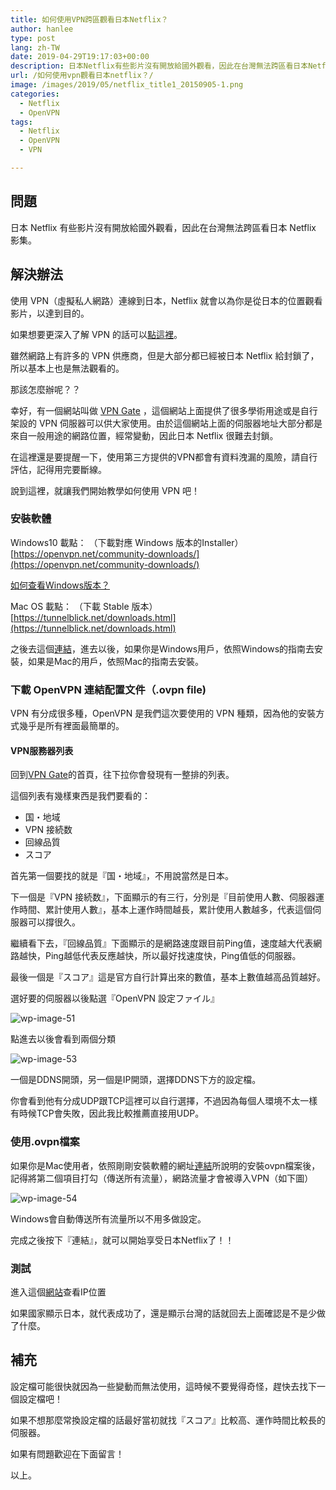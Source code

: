 ```yaml
---
title: 如何使用VPN跨區觀看日本Netflix？
author: hanlee
type: post
lang: zh-TW
date: 2019-04-29T19:17:03+00:00
description: 日本Netflix有些影片沒有開放給國外觀看，因此在台灣無法跨區看日本Netflix影集。
url: /如何使用vpn觀看日本netflix？/
image: /images/2019/05/netflix_title1_20150905-1.png
categories:
  - Netflix
  - OpenVPN
tags:
  - Netflix
  - OpenVPN
  - VPN

---
```


## 問題

日本 Netflix 有些影片沒有開放給國外觀看，因此在台灣無法跨區看日本 Netflix 影集。

## 解決辦法

使用 VPN（虛擬私人網路）連線到日本，Netflix 就會以為你是從日本的位置觀看影片，以達到目的。

如果想要更深入了解 VPN 的話可以[點這裡](https://nordvpn.com/zh-tw/what-is-a-vpn/)。

雖然網路上有許多的 VPN 供應商，但是大部分都已經被日本 Netflix 給封鎖了，所以基本上也是無法觀看的。

那該怎麼辦呢？？

幸好，有一個網站叫做
<a href="https://www.vpngate.net" target="_blank" rel="noreferrer noopener" aria-label=" (新しいタブで開く)">VPN
Gate</a>
，這個網站上面提供了很多學術用途或是自行架設的 VPN 伺服器可以供大家使用。由於這個網站上面的伺服器地址大部分都是來自一般用途的網路位置，經常變動，因此日本 Netflix 很難去封鎖。

在這裡還是要提醒一下，使用第三方提供的VPN都會有資料洩漏的風險，請自行評估，記得用完要斷線。

說到這裡，就讓我們開始教學如何使用 VPN 吧！

### 安裝軟體

Windows10 載點： （下載對應 Windows 版本的Installer）\
[https://openvpn.net/community-downloads/](https://openvpn.net/community-downloads/)

[如何查看Windows版本？](https://tw.answers.acer.com/app/answers/detail/a_id/60437/~/%E5%A6%82%E4%BD%95%E6%9F%A5%E8%A9%A2windows-%E7%B3%BB%E7%B5%B1%E7%89%88%E6%9C%AC%EF%BC%9F)

Mac OS 載點： （下載 Stable 版本）\
[https://tunnelblick.net/downloads.html](https://tunnelblick.net/downloads.html)

之後去這個[連結](https://www.vpngate.net/cn/howto_openvpn.aspx)，進去以後，如果你是Windows用戶，依照Windows的指南去安裝，如果是Mac的用戶，依照Mac的指南去安裝。

### 下載 OpenVPN 連結配置文件（.ovpn file)

VPN 有分成很多種，OpenVPN 是我們這次要使用的 VPN 種類，因為他的安裝方式幾乎是所有裡面最簡單的。

#### VPN服務器列表

回到<a href="https://www.vpngate.net/ja/" target="_blank" rel="noreferrer noopener" aria-label=" (新しいタブで開く)">VPN
Gate</a>的首頁，往下拉你會發現有一整排的列表。

這個列表有幾樣東西是我們要看的：

- 国・地域
- VPN 接続数
- 回線品質
- スコア

首先第一個要找的就是『国・地域』，不用說當然是日本。

下一個是『VPN
接続数』，下面顯示的有三行，分別是『目前使用人數、伺服器運作時間、累計使用人數』，基本上運作時間越長，累計使用人數越多，代表這個伺服器可以撐很久。

繼續看下去，『回線品質』下面顯示的是網路速度跟目前Ping值，速度越大代表網路越快，Ping越低代表反應越快，所以最好找速度快，Ping值低的伺服器。

最後一個是『スコア』這是官方自行計算出來的數值，基本上數值越高品質越好。

選好要的伺服器以後點選『OpenVPN 設定ファイル』

![wp-image-51](/images/2019/04/スクリーンショット-2019-04-30-2.45.53-min-1.png)

點進去以後會看到兩個分類

![wp-image-53](/images/2019/04/スクリーンショット-2019-04-30-2.49.33-min-1.png)

一個是DDNS開頭，另一個是IP開頭，選擇DDNS下方的設定檔。

你會看到他有分成UDP跟TCP這裡可以自行選擇，不過因為每個人環境不太一樣有時候TCP會失敗，因此我比較推薦直接用UDP。

### 使用.ovpn檔案

如果你是Mac使用者，依照剛剛安裝軟體的網址[連結](https://www.vpngate.net/cn/howto_openvpn.aspx)所說明的安裝ovpn檔案後，記得將第二個項目打勾（傳送所有流量），網路流量才會被導入VPN（如下圖）

![wp-image-54](/images/2019/04/スクリーンショット-2019-04-30-2.57.41.png)

Windows會自動傳送所有流量所以不用多做設定。

完成之後按下『連結』，就可以開始享受日本Netflix了！！

### 測試

進入這個[網站](https://www.ez2o.com/App/Net/IP)查看IP位置

如果國家顯示日本，就代表成功了，還是顯示台灣的話就回去上面確認是不是少做了什麼。

## 補充

設定檔可能很快就因為一些變動而無法使用，這時候不要覺得奇怪，趕快去找下一個設定檔吧！

如果不想那麼常換設定檔的話最好當初就找『スコア』比較高、運作時間比較長的伺服器。

如果有問題歡迎在下面留言！

以上。
